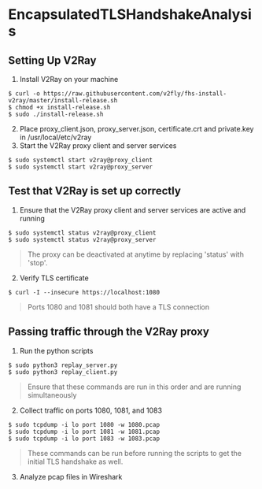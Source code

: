 # EncapsulatedTLSHandshakeAnalysis

## Setting Up V2Ray
1. Install V2Ray on your machine
```
$ curl -o https://raw.githubusercontent.com/v2fly/fhs-install-v2ray/master/install-release.sh
$ chmod +x install-release.sh
$ sudo ./install-release.sh
```
2. Place proxy_client.json, proxy_server.json, certificate.crt and private.key in /usr/local/etc/v2ray
3. Start the V2Ray proxy client and server services
```
$ sudo systemctl start v2ray@proxy_client
$ sudo systemctl start v2ray@proxy_server
```

## Test that V2Ray is set up correctly
1. Ensure that the V2Ray proxy client and server services are active and running
```
$ sudo systemctl status v2ray@proxy_client
$ sudo systemctl status v2ray@proxy_server
```
> The proxy can be deactivated at anytime by replacing 'status' with 'stop'.
2. Verify TLS certificate
```
$ curl -I --insecure https://localhost:1080
```
> Ports 1080 and 1081 should both have a TLS connection

## Passing traffic through the V2Ray proxy
1. Run the python scripts
```
$ sudo python3 replay_server.py
$ sudo python3 replay_client.py
```
> Ensure that these commands are run in this order and are running simultaneously
2. Collect traffic on ports 1080, 1081, and 1083
```
$ sudo tcpdump -i lo port 1080 -w 1080.pcap
$ sudo tcpdump -i lo port 1081 -w 1081.pcap
$ sudo tcpdump -i lo port 1083 -w 1083.pcap
```
> These commands can be run before running the scripts to get the initial TLS handshake as well.
3. Analyze pcap files in Wireshark
